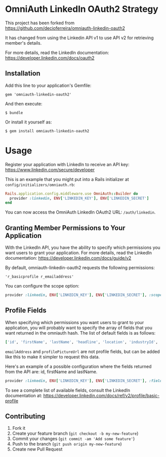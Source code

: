 # OmniAuth LinkedIn OAuth2 Strategy

This project has been forked from https://github.com/decioferreira/omniauth-linkedin-oauth2

It has changed from using the Linkedin API v1 to use API v2 for retrieving
member's details.

For more details, read the LinkedIn documentation: https://developer.linkedin.com/docs/oauth2

## Installation

Add this line to your application's Gemfile:

    gem 'omniauth-linkedin-oauth2'

And then execute:

    $ bundle

Or install it yourself as:

    $ gem install omniauth-linkedin-oauth2

# Usage

Register your application with LinkedIn to receive an API key: https://www.linkedin.com/secure/developer

This is an example that you might put into a Rails initializer at `config/initializers/omniauth.rb`:

```ruby
Rails.application.config.middleware.use OmniAuth::Builder do
  provider :linkedin, ENV['LINKEDIN_KEY'], ENV['LINKEDIN_SECRET']
end
```

You can now access the OmniAuth LinkedIn OAuth2 URL: `/auth/linkedin`.

## Granting Member Permissions to Your Application

With the LinkedIn API, you have the ability to specify which permissions you want users to grant your application.
For more details, read the LinkedIn documentation: https://developer.linkedin.com/docs/guide/v2

By default, omniauth-linkedin-oauth2 requests the following permissions:

    'r_basicprofile r_emailaddress'

You can configure the scope option:

```ruby
provider :linkedin, ENV['LINKEDIN_KEY'], ENV['LINKEDIN_SECRET'], :scope => 'r_fullprofile r_network'
```

## Profile Fields

When specifying which permissions you want users to grant to your application, you will probably want to specify the array of fields that you want returned in the omniauth hash. The list of default fields is as follows:

```ruby
['id', 'firstName', 'lastName', 'headline', 'location', 'industryId', 'emailAddress', 'profilePicture']
```

`emailAddress` and `profilePictureUrl` are not profile fields, but can be added like this to make it simpler to request this data.

Here's an example of a possible configuration where the fields returned from the API are: id, firstName and lastName.

```ruby
provider :linkedin, ENV['LINKEDIN_KEY'], ENV['LINKEDIN_SECRET'], :fields => ['id', 'firstName', 'lastName']
```

To see a complete list of available fields, consult the LinkedIn documentation at: https://developer.linkedin.com/docs/ref/v2/profile/basic-profile


## Contributing

1. Fork it
2. Create your feature branch (`git checkout -b my-new-feature`)
3. Commit your changes (`git commit -am 'Add some feature'`)
4. Push to the branch (`git push origin my-new-feature`)
5. Create new Pull Request
